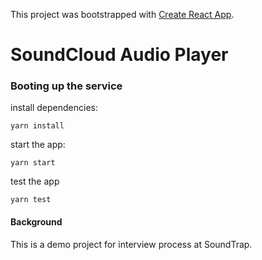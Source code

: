 This project was bootstrapped with [Create React App](https://github.com/facebook/create-react-app).

# SoundCloud Audio Player

### Booting up the service

install dependencies:

`yarn install`

start the app:

`yarn start`

test the app

`yarn test`

#### Background

This is a demo project for interview process at SoundTrap.
